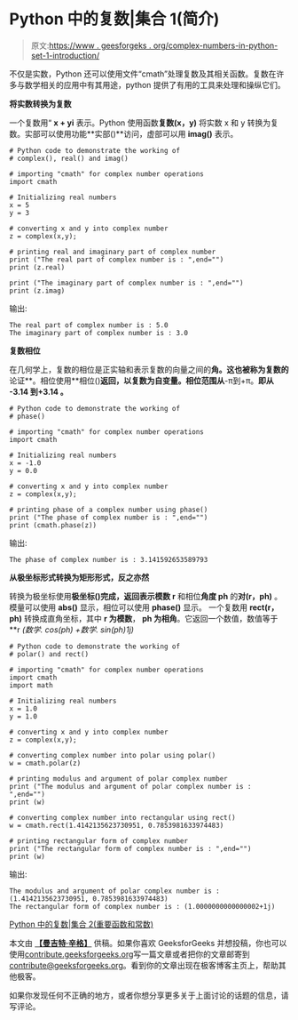 # Python 中的复数|集合 1(简介)

> 原文:[https://www . geesforgeks . org/complex-numbers-in-python-set-1-introduction/](https://www.geeksforgeeks.org/complex-numbers-in-python-set-1-introduction/)

不仅是实数，Python 还可以使用文件“cmath”处理复数及其相关函数。复数在许多与数学相关的应用中有其用途，python 提供了有用的工具来处理和操纵它们。

**将实数转换为复数**

一个复数用“ **x + yi** 表示。Python 使用函数**复数(x，y)** 将实数 x 和 y 转换为复数。实部可以使用功能**实部()**访问，虚部可以用 **imag()** 表示。

```
# Python code to demonstrate the working of
# complex(), real() and imag()

# importing "cmath" for complex number operations
import cmath

# Initializing real numbers
x = 5
y = 3

# converting x and y into complex number
z = complex(x,y);

# printing real and imaginary part of complex number
print ("The real part of complex number is : ",end="")
print (z.real)

print ("The imaginary part of complex number is : ",end="")
print (z.imag)
```

输出:

```
The real part of complex number is : 5.0
The imaginary part of complex number is : 3.0

```

**复数相位**

在几何学上，复数的相位是正实轴和表示复数的向量之间的**角。这也被称为复数的**论证**。相位使用**相位()**返回，以复数为自变量。相位范围从**-π到+π。**即从 **-3.14 到+3.14** 。**

```
# Python code to demonstrate the working of
# phase()

# importing "cmath" for complex number operations
import cmath

# Initializing real numbers
x = -1.0
y = 0.0

# converting x and y into complex number
z = complex(x,y);

# printing phase of a complex number using phase()
print ("The phase of complex number is : ",end="")
print (cmath.phase(z))
```

输出:

```
The phase of complex number is : 3.141592653589793

```

**从极坐标形式转换为矩形形式，反之亦然**

转换为极坐标使用**极坐标()**完成，返回表示**模数 r** 和相位**角度 ph** 的**对(r，ph)** 。模量可以使用 **abs()** 显示，相位可以使用 **phase()** 显示。
一个复数用 **rect(r，ph)** 转换成直角坐标，其中 **r 为模数**， **ph 为相角**。它返回一个数值，数值等于 **r *(数学. cos(ph) +数学. sin(ph)*1j)**

```
# Python code to demonstrate the working of
# polar() and rect()

# importing "cmath" for complex number operations
import cmath
import math

# Initializing real numbers
x = 1.0
y = 1.0

# converting x and y into complex number
z = complex(x,y);

# converting complex number into polar using polar()
w = cmath.polar(z)

# printing modulus and argument of polar complex number
print ("The modulus and argument of polar complex number is : ",end="")
print (w)

# converting complex number into rectangular using rect()
w = cmath.rect(1.4142135623730951, 0.7853981633974483)

# printing rectangular form of complex number
print ("The rectangular form of complex number is : ",end="")
print (w)
```

输出:

```
The modulus and argument of polar complex number is : (1.4142135623730951, 0.7853981633974483)
The rectangular form of complex number is : (1.0000000000000002+1j)

```

[Python 中的复数|集合 2(重要函数和常数)](https://www.geeksforgeeks.org/complex-numbers-python-set-2-important-functions-constants/)

本文由 **[【曼吉特·辛格】](https://auth.geeksforgeeks.org/profile.php?user=manjeet_04&list=practice)** 供稿。如果你喜欢 GeeksforGeeks 并想投稿，你也可以使用[contribute.geeksforgeeks.org](http://www.contribute.geeksforgeeks.org)写一篇文章或者把你的文章邮寄到 contribute@geeksforgeeks.org。看到你的文章出现在极客博客主页上，帮助其他极客。

如果你发现任何不正确的地方，或者你想分享更多关于上面讨论的话题的信息，请写评论。
